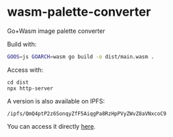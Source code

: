 # wasm-palette-converter
Go+Wasm image palette converter

Build with:
```bash
GOOS=js GOARCH=wasm go build -o dist/main.wasm .
```

Access with:
```
cd dist
npx http-server
```

A version is also available on IPFS:
```
/ipfs/QmQ4ptP2z6SonqyZfF5AiqgPa8RzHpPVyZWvZ8aVNxcoC9
```
You can access it directly [here](https://ipfs.io/ipfs/QmQ4ptP2z6SonqyZfF5AiqgPa8RzHpPVyZWvZ8aVNxcoC9/).
